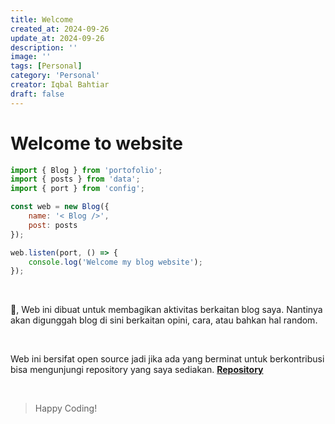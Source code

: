 ```yaml
---
title: Welcome
created_at: 2024-09-26
update_at: 2024-09-26
description: ''
image: ''
tags: [Personal]
category: 'Personal'
creator: Iqbal Bahtiar
draft: false 
---
```


# Welcome to website

```js
import { Blog } from 'portofolio';
import { posts } from 'data';
import { port } from 'config';

const web = new Blog({
    name: '< Blog />',
    post: posts
});

web.listen(port, () => {
    console.log('Welcome my blog website');
});
```

<br>

👋, Web ini dibuat untuk membagikan aktivitas berkaitan blog saya. Nantinya akan digunggah blog di sini berkaitan opini, cara, atau bahkan hal random.

<br>

Web ini bersifat open source jadi jika ada yang berminat untuk berkontribusi bisa mengunjungi repository yang saya sediakan. **[Repository](https://github.com/iqbalbtr/my-blog)**

<br>

> Happy Coding!